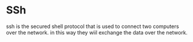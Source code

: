 # SSh
ssh is the secured shell protocol that is used to connect two computers over the network. in this way they wiil exchange the data over the network.
